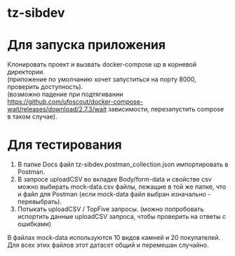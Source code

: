 # tz-sibdev

# Для запуска приложения

Клонировать проект и вызвать docker-compose up в корневой директории.  
(приложение по умолчанию хочет запуститься на порту 8000, проверить доступность).  
(возможно падение при подтягивании https://github.com/ufoscout/docker-compose-wait/releases/download/2.7.3/wait зависимости, перезапустить compose в таком случае).

# Для тестирования

1. В папке Docs файл tz-sibdev.postman_collection.json импортировать в Postman.
2. В запросе uploadCSV во вкладке Body/form-data и свойстве csv можно выбирать mock-data.csv файлы, лежащие в той же папке, что и файл для Postman (если mock-data файл выбран изначально - перевыбрать).
3. Потыкать uploadCSV / TopFive запросы.
(можно попробовать испортить данные uploadCSV запроса, чтобы проверить на ответы с ошибками)

В файлах mock-data используются 10 видов камней и 20 покупателей. Для всех этих файлов этот датасет общий и перемешан случайно.
